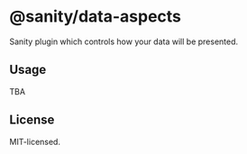 # @sanity/data-aspects

Sanity plugin which controls how your data will be presented.

## Usage

TBA


## License

MIT-licensed.
